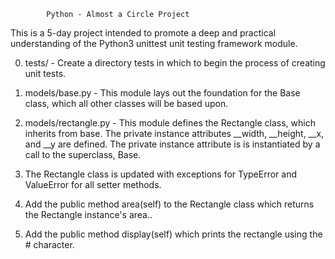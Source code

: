 			Python - Almost a Circle Project

This is a 5-day project intended to promote a deep and practical understanding of the Python3 unittest unit testing framework module.

0. tests/ - Create a directory tests in which to begin the process of creating unit tests.

1. models/base.py - This module lays out the foundation for the Base class, which all other classes will be based upon.

2. models/rectangle.py - This module defines the Rectangle class, which inherits from base. The private instance attributes __width, __height, __x, and __y are defined. The private instance attribute is is instantiated by a call to the superclass, Base.

3. The Rectangle class is updated with exceptions for TypeError and ValueError for all setter methods.

4. Add the public method area(self) to the Rectangle class which returns the Rectangle instance's area..

5. Add the public method display(self) which prints the rectangle using the # character.

